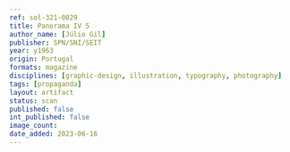 ```yaml
---
ref: sol-321-0029
title: Panorama IV 5
author_name: [Júlio Gil]
publisher: SPN/SNI/SEIT
year: y1963
origin: Portugal
formats: magazine
disciplines: [graphic-design, illustration, typography, photography]
tags: [propaganda]
layout: artifact
status: scan
published: false
int_published: false
image_count:
date_added: 2023-06-16
---
```

